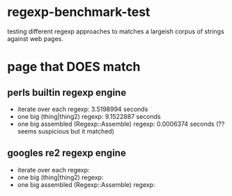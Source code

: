 regexp-benchmark-test
=====================

testing different regexp approaches to matches a largeish corpus of strings against web pages.

page that DOES match
========================================

perls builtin regexp engine
---------------------------
* iterate over each regexp: 3.5198994 seconds
* one big (thing|thing2) regexp: 9.1522887 seconds
* one big assembled (Regexp::Assemble) regexp: 0.0006374 seconds (?? seems suspicious but it matched)

googles re2 regexp engine
-------------------------
* iterate over each regexp:
* one big (thing|thing2) regexp:
* one big assembled (Regexp::Assemble) regexp:

